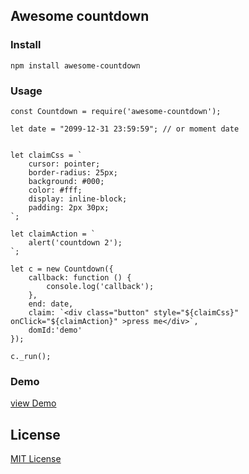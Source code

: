 ## Awesome countdown

### Install
`npm install awesome-countdown`

### Usage
```shell
const Countdown = require('awesome-countdown');

let date = "2099-12-31 23:59:59"; // or moment date


let claimCss = `
    cursor: pointer;
    border-radius: 25px;
    background: #000;
    color: #fff;
    display: inline-block;
    padding: 2px 30px;
`;

let claimAction = `
    alert('countdown 2');
`;

let c = new Countdown({
    callback: function () {
        console.log('callback');
    },
    end: date,
    claim: `<div class="button" style="${claimCss}" onClick="${claimAction}" >press me</div>`,
    domId:'demo'
});

c._run();
```
### Demo
[view Demo](https://matteonossa.it/packages/demo/awesome-countdown)

## License

[MIT License](https://github.com/mnossa/awesome-countdown/blob/master/LICENSE)